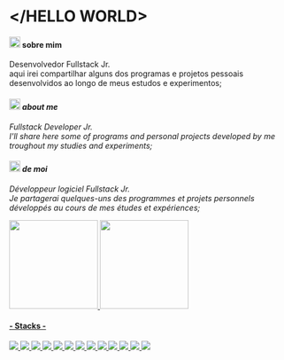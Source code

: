 # </HELLO WORLD>

<h4><img src="https://cdn-icons-png.flaticon.com/128/197/197386.png" height="20px" width="20px">  sobre mim  </h4>
Desenvolvedor Fullstack Jr.<br>
aqui irei compartilhar alguns dos programas e projetos pessoais desenvolvidos ao longo
de meus estudos e experimentos;

<i><h4><img src="https://cdn-icons-png.flaticon.com/128/197/197484.png" height="20px" width="20px">  about me   </h4>
Fullstack Developer Jr.<br>
I'll share here some of programs and personal projects developed by me troughout my studies and experiments;</i>

<i><h4><img src="https://cdn-icons-png.flaticon.com/128/197/197560.png" height="20px" width="20px">  de moi   </h4>
Développeur logiciel Fullstack Jr.<br>
Je partagerai quelques-uns des programmes et projets personnels développés au cours de mes études et expériences;</i>


<div>
<a href="https://github.com/o-Drive">
<img height="160em" src="https://github-readme-stats.vercel.app/api?username=o-Drive&amp;show_icons=true&amp;theme=gotham&amp;include_all_commits=true&amp;count_private=true">
<img height="160em" src="https://github-readme-stats.vercel.app/api/top-langs/?username=o-Drive&amp;layout=compact&amp;langs_count=7&amp;theme=gotham">
</div>
  
<h4>- Stacks -</h4>
<div>
  <img src="https://img.shields.io/badge/Figma-F24E1E?style=for-the-badge&logo=figma&logoColor=white" />
  <img src="https://img.shields.io/badge/JavaScript-323330?style=for-the-badge&logo=javascript&logoColor=F7DF1E" />
  <img src="https://img.shields.io/badge/React-20232A?style=for-the-badge&logo=react&logoColor=61DAFB" />
  <img src="https://img.shields.io/badge/HTML5-E34F26?style=for-the-badge&logo=html5&logoColor=white" />
  <img src="https://img.shields.io/badge/CSS3-1572B6?style=for-the-badge&logo=css3&logoColor=white" />
  <img src="https://img.shields.io/badge/Tailwind_CSS-38B2AC?style=for-the-badge&logo=tailwind-css&logoColor=white" />
  <img src="https://img.shields.io/badge/Python-FFD43B?style=for-the-badge&logo=python&logoColor=blue" />
  <img src="https://img.shields.io/badge/Java-E34F26?style=for-the-badge&logo=java&logoColor=blue" />
  <img src="https://img.shields.io/badge/Spring_Boot-F2F4F9?style=for-the-badge&logo=spring-boot" />
  <img src="https://img.shields.io/badge/TypeScript-007ACC?style=for-the-badge&logo=typescript&logoColor=white" />
  <img src="https://img.shields.io/badge/SQLite-07405E?style=for-the-badge&logo=sqlite&logoColor=white" />
  <img src="https://img.shields.io/badge/MySQL-005C84?style=for-the-badge&logo=mysql&logoColor=white" />
  <img src="https://img.shields.io/badge/Android-3DDC84?style=for-the-badge&logo=android&logoColor=white" />
</div>
